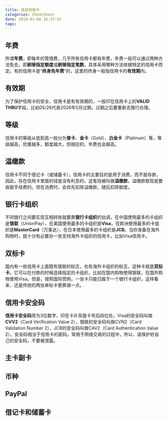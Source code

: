```yaml
---
title: 说说信用卡
categories: CheatSheet
date: 2019-01-08 18:37:43
tags:
---
```


## 年费
所谓**年费**，即每年的管理费，几乎所有信用卡都有年费，年费一般可以通过两种方法免去，即**刷够指定额度**或**刷够指定笔数**，具体采用哪种方法依据特定的信用卡而定。有的信用卡是“**终身免年费**”的，这里的终身一般指信用卡的**有效期**内。

## 有效期
为了保护信用卡的安全，信用卡是有有效期的，一般印在信用卡上的**VALID THRU**字段，比如05/26代表2026年5月过期，过期之后要重新去银行办理。
<!--more-->
## 等级
信用卡的等级从低到高一般分为**普卡**、**金卡**（Gold）、**白金卡**（Platinum）等，等级越高，优惠越多，额度越大，但相应的，年费也会越高。

## 溢缴款
信用卡不同于借记卡（或储蓄卡），信用卡的主要目的是用于消费，而不是存款，因此，存在信用卡里面的钱是没有利息的，这笔钱被叫做**溢缴款**，溢缴款取现是要收取手续费的。但在消费时，会优先扣除溢缴款，随后扣除额度。

## 银行卡组织
不同银行之间要实现互相转账就要靠**银行卡组织**的协调，在中国使用最多的卡组织是**银联**（UnionPay），在美国使用最多的卡组织是**Visa**，在欧洲使用最多的卡组织是**MasterCard**（万事达），在日本使用最多的卡组织是**JCB**。当你准备在海外购物时，就十分有必要办一张支持海外卡组织的信用卡，比如Visa信用卡。

## 双标卡
国内有一些信用卡上面既有银联的标志，也有海外卡组织的标志，这种卡就是**双标卡**。它可以在付款的时候选择指定的卡组织，比如在国内购物使用银联，在国外购物使用Visa。但是，按照国际惯例，一张卡只能归属于一个银行卡组织，这样看来，还是传统的两张单标卡更靠谱一点。

## 信用卡安全码
**信用卡安全码**常为3位数字，印在卡片背面卡号后四位处，Visa的安全码叫做**CVV2**（Card Verification Value 2），银联的安全码叫做CVN2（Card Validation Number 2），JCB的安全码叫做CAV2（Card Authentication Value 2）。安全码相当于信用卡的密码，常用于网络交易的过程中，所以，请保护好自己的安全码，不要被泄露。

## 主卡副卡

## 币种

## PayPal

## 借记卡和储蓄卡